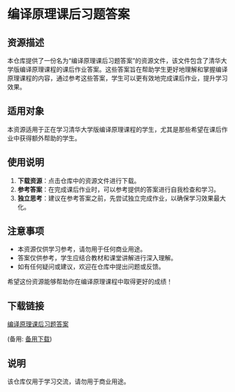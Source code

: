 # 编译原理课后习题答案

## 资源描述

本仓库提供了一份名为“编译原理课后习题答案”的资源文件，该文件包含了清华大学版编译原理课程的课后作业答案。这些答案旨在帮助学生更好地理解和掌握编译原理课程的内容，通过参考这些答案，学生可以更有效地完成课后作业，提升学习效果。

## 适用对象

本资源适用于正在学习清华大学版编译原理课程的学生，尤其是那些希望在课后作业中获得额外帮助的学生。

## 使用说明

1. **下载资源**：点击仓库中的资源文件进行下载。
2. **参考答案**：在完成课后作业时，可以参考提供的答案进行自我检查和学习。
3. **独立思考**：建议在参考答案之前，先尝试独立完成作业，以确保学习效果最大化。

## 注意事项

- 本资源仅供学习参考，请勿用于任何商业用途。
- 答案仅供参考，学生应结合教材和课堂讲解进行深入理解。
- 如有任何疑问或建议，欢迎在仓库中提出问题或反馈。

希望这份资源能够帮助你在编译原理课程中取得更好的成绩！

## 下载链接
[编译原理课后习题答案](https://pan.quark.cn/s/1e68895d2943) 

(备用: [备用下载](https://pan.baidu.com/s/1k8K7nV90r2BmBQR28_QL9g?pwd=1234))

## 说明

该仓库仅用于学习交流，请勿用于商业用途。
